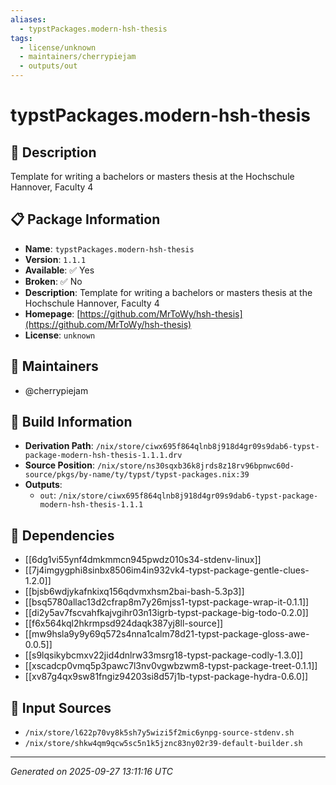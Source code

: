 ```yaml
---
aliases:
  - typstPackages.modern-hsh-thesis
tags:
  - license/unknown
  - maintainers/cherrypiejam
  - outputs/out
---
```


# typstPackages.modern-hsh-thesis

## 📝 Description

Template for writing a bachelors or masters thesis at the Hochschule Hannover, Faculty 4

## 📋 Package Information

- **Name**: `typstPackages.modern-hsh-thesis`
- **Version**: `1.1.1`
- **Available**: ✅ Yes
- **Broken**: ✅ No
- **Description**: Template for writing a bachelors or masters thesis at the Hochschule Hannover, Faculty 4
- **Homepage**: [https://github.com/MrToWy/hsh-thesis](https://github.com/MrToWy/hsh-thesis)
- **License**: `unknown`
## 👥 Maintainers

- @cherrypiejam


## 🔧 Build Information

- **Derivation Path**: `/nix/store/ciwx695f864qlnb8j918d4gr09s9dab6-typst-package-modern-hsh-thesis-1.1.1.drv`
- **Source Position**: `/nix/store/ns30sqxb36k8jrds8z18rv96bpnwc60d-source/pkgs/by-name/ty/typst/typst-packages.nix:39`
- **Outputs**:
  - `out`:  `/nix/store/ciwx695f864qlnb8j918d4gr09s9dab6-typst-package-modern-hsh-thesis-1.1.1`

## 🔗 Dependencies

- [[6dg1vi55ynf4dmkmmcn945pwdz010s34-stdenv-linux]]
- [[7j4imgygphi8sinbx8506im4in932vk4-typst-package-gentle-clues-1.2.0]]
- [[bjsb6wdjykafnkixq156qdvmxhsm2bai-bash-5.3p3]]
- [[bsq5780allac13d2cfrap8m7y26mjss1-typst-package-wrap-it-0.1.1]]
- [[di2y5av7fscvahfkajvgihr03n13igrb-typst-package-big-todo-0.2.0]]
- [[f6x564kql2hkrmpsd924daqk387yj8ll-source]]
- [[mw9hsla9y9y69q572s4nna1calm78d21-typst-package-gloss-awe-0.0.5]]
- [[s9lqsikybcmxv22jid4dnlrw33msrg18-typst-package-codly-1.3.0]]
- [[xscadcp0vmq5p3pawc7l3nv0vgwbzwm8-typst-package-treet-0.1.1]]
- [[xv87g4qx9sw81fngiz94203si8d57j1b-typst-package-hydra-0.6.0]]

## 📁 Input Sources

- `/nix/store/l622p70vy8k5sh7y5wizi5f2mic6ynpg-source-stdenv.sh`
- `/nix/store/shkw4qm9qcw5sc5n1k5jznc83ny02r39-default-builder.sh`

---
*Generated on 2025-09-27 13:11:16 UTC*
